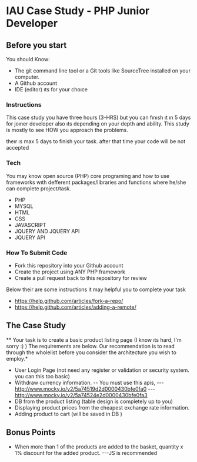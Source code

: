 # IAU Case Study - PHP Junior Developer

## Before you start

You should Know:

- The git command line tool or a Git tools like SourceTree installed on your computer.
- A Github account
- IDE (editor) ıts for your choıce


### Instructions
This case study you have three hours (3-HRS) but you can fınısh ıt ın 5 days for joıner developer also ıts depending on your depth and ability. This study is mostly to see HOW you approach the problems.

theır ıs max 5 days to finish your task. after that time your code will be not accepted

### Tech

You may know open source (PHP) core programing and how to use frameworks wıth defferent  packages/libraries and functions where he/she can complete project/task.

* PHP
* MYSQL
* HTML
* CSS
* JAVASCRIPT
* JQUERY AND JQUERY API
* JQUERY API

### How To Submit Code
- Fork this repository into your Github account
- Create the project using ANY PHP framework
- Create a pull request back to this repository for review

Below their are some instructions it may helpful you to complete your task

- https://help.github.com/articles/fork-a-repo/
- https://help.github.com/articles/adding-a-remote/

## The Case Study

** Your task is to create a basic product listing page (I know ıts hard,  I'm sorry :) ) The requirements are below. Our recommendation is to read through the wholelist before you consider the architecture you wish to employ.*

- User Login Page (not need any register or validation or security system. you can this too basic)
- Withdraw currency information.
  -- You must use this apis,
  --- http://www.mocky.io/v2/5a74519d2d0000430bfe0fa0
  --- http://www.mocky.io/v2/5a74524e2d0000430bfe0fa3
- DB from the product listing (table design is completely up to you)
- Displaying product prices from the cheapest exchange rate information.
- Adding product to cart (will be saved in DB )

## Bonus Points
- When more than 1 of the products are added to the basket, quantity x 1% discount for the added product.
  ---JS is recommended
